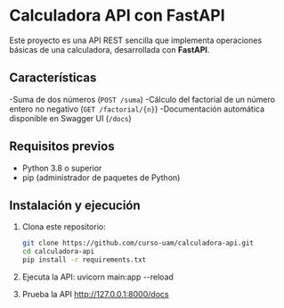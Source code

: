 # Calculadora API con FastAPI

Este proyecto es una API REST sencilla que implementa operaciones básicas de una calculadora, desarrollada con **FastAPI**.

## Características

-Suma de dos números (`POST /suma`)
-Cálculo del factorial de un número entero no negativo (`GET /factorial/{n}`)
-Documentación automática disponible en Swagger UI (`/docs`)

## Requisitos previos

- Python 3.8 o superior
- pip (administrador de paquetes de Python)

## Instalación y ejecución

1. Clona este repositorio:
   ```bash
   git clone https://github.com/curso-uam/calculadora-api.git
   cd calculadora-api
   pip install -r requirements.txt 

2. Ejecuta la API:
   uvicorn main:app --reload

3. Prueba la API
   http://127.0.0.1:8000/docs

    
